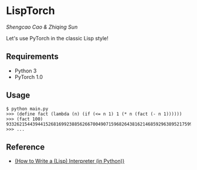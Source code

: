 # LispTorch

*Shengcao Cao & Zhiqing Sun*

Let's use PyTorch in the classic Lisp style!

## Requirements

- Python 3
- PyTorch 1.0

## Usage

```
$ python main.py
>>> (define fact (lambda (n) (if (<= n 1) 1 (* n (fact (- n 1))))))
>>> (fact 100)
93326215443944152681699238856266700490715968264381621468592963895217599993229915608941463976156518286253697920827223758251185210916864000000000000000000000000
>>> ...
```

## Reference

- [(How to Write a (Lisp) Interpreter (in Python))](http://norvig.com/lispy.html)